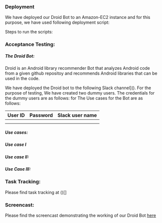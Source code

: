 
### Deployment

We have deployed our Droid Bot to an Amazon-EC2 instance and for this purpose, we have used following deployment script:
[]()

Steps to run the scripts:




### Acceptance Testing:

##### The Droid Bot:
Droid is an Android library recommender Bot that analyzes Android code from a given github repositoy and recommends Android libraries that can be used in the code. 

We have deployed the Droid bot to the following Slack channel](). For the purpose of testing, We have created two dummy users. The credentials for the dummy users are as follows:
for The Use cases for the Bot are as follows:

| User ID     | Password      | Slack user name |
| ------------- | ------------|-----------------| 
|               |             |                 |
|               |             |                 |

##### Use cases:

##### Use case I

##### Use case II:

##### Use Case III:



### Task Tracking:

Please find task tracking at ()[]

### Screencast:

Please find the screencast demonstrating the working of our Droid Bot [here]()




